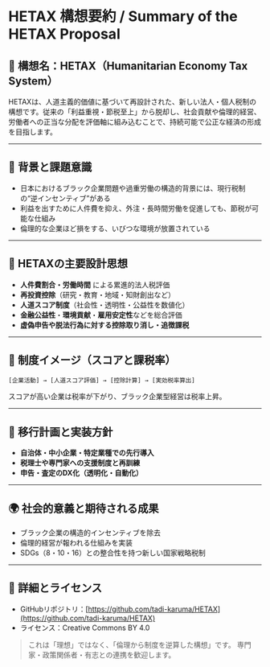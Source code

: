 # HETAX 構想要約 / Summary of the HETAX Proposal

## 📌 構想名：HETAX（Humanitarian Economy Tax System）

HETAXは、人道主義的価値に基づいて再設計された、新しい法人・個人税制の構想です。従来の「利益重視・節税至上」から脱却し、社会貢献や倫理的経営、労働者への正当な分配を評価軸に組み込むことで、持続可能で公正な経済の形成を目指します。

---

## 🧩 背景と課題意識

* 日本におけるブラック企業問題や過重労働の構造的背景には、現行税制の“逆インセンティブ”がある
* 利益を出すために人件費を抑え、外注・長時間労働を促進しても、節税が可能な仕組み
* 倫理的な企業ほど損をする、いびつな環境が放置されている

---

## 🌱 HETAXの主要設計思想

* **人件費割合・労働時間** による累進的法人税評価
* **再投資控除**（研究・教育・地域・知財創出など）
* **人道スコア制度**（社会性・透明性・公益性を数値化）
* **金融公益性**・**環境貢献**・**雇用安定性**などを総合評価
* **虚偽申告や脱法行為に対する控除取り消し・追徴課税**

---

## 🧮 制度イメージ（スコアと課税率）

```
[企業活動] → [人道スコア評価] → [控除計算] → [実効税率算出]
```

スコアが高い企業は税率が下がり、ブラック企業型経営は税率上昇。

---

## 🚀 移行計画と実装方針

* **自治体・中小企業・特定業種での先行導入**
* **税理士や専門家への支援制度と再訓練**
* **申告・査定のDX化（透明化・自動化）**

---

## 🌍 社会的意義と期待される成果

* ブラック企業の構造的インセンティブを除去
* 倫理的経営が報われる仕組みを実装
* SDGs（8・10・16）との整合性を持つ新しい国家戦略税制

---

## 🔗 詳細とライセンス

* GitHubリポジトリ：[https://github.com/tadi-karuma/HETAX](https://github.com/tadi-karuma/HETAX)
* ライセンス：Creative Commons BY 4.0

> これは「理想」ではなく、「倫理から制度を逆算した構想」です。
> 専門家・政策関係者・有志との連携を歓迎します。

